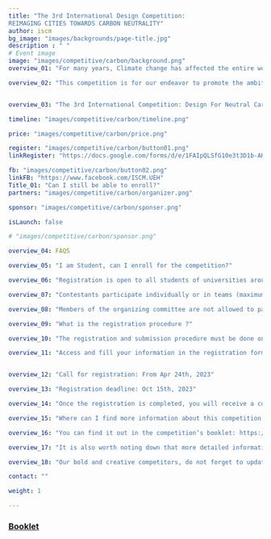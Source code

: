 ```yaml
---
title: "The 3rd International Design Competition: 
REIMAGING CITIES TOWARDS CARBON NEUTRALITY"
author: iscm
bg_image: "images/backgrounds/page-title.jpg"
description : " "
# Event image
image: "images/competitive/carbon/background.png"
overview_01: "For many years, Climate change has affected the entire world, with many negative outcomes such as the high appearance rate of extreme weather conditions, the rapidly rising sea levels, ocean acidification and loss of biodiversity. An action that is said to be efficient to minimize this negative phenomenon is to limit global warming to only 1.5 degrees Celsius - a threshold the Intergovernmental Panel for Climate Change (IPCC) suggests is safe - by the target to be carbon neutrality by mid-21st century."

overview_02: "This competition is for our endeavor to promote the ambition of turning the world towards a neutral carbon future in the architectural and urban related perspective through encouraging the participants to propose an alternative method to achieve sustainable urban initiatives. In order to accomplish this, competitors are asked to explore the possibilities of urban intervention housing, urban space, and technology implementation that can lead to positive carbon changes on a larger scale. Participants are free to either extend these existing and transform them or propose a new design on a selected site."


overview_03: "The 3rd International Competition: Design For Neutral Carbon Future - launched by UEH University and People’s Committee of Vung Tau City in partnership with many co-organizers (Handong Global University, Politecnico di Milano, Trieste University, University of Melbourne, University of Seoul, Citilinks, UNICITI, OMGEVING, Thammasat University, Ku Leuven University, The Boston Architectural College, Dayananda Sagar College of Architecture, ASPECT Studio, Lee Kuan Yew Centre for Innovative Cities). The 2023 competition is sponsored by UEH University, People’s committee of Vung Tau City, University of Sydney, National Housing Organization and Handong Engineering & Construction."

timeline: "images/competitive/carbon/timeline.png"

price: "images/competitive/carbon/price.png"

register: "images/competitive/carbon/button01.png"
linkRegister: "https://docs.google.com/forms/d/e/1FAIpQLSfG10e3t3D1b-AHRcVwfcbESo2WCi4G6WfJoHJIwjWbd_tVmg/viewform"

fb: "images/competitive/carbon/button02.png"
linkFB: "https://www.facebook.com/ISCM.UEH"
Title_01: "Can I still be able to enroll?"
partners: "images/competitive/carbon/organizer.png"

sponsor: "images/competitive/carbon/sponser.png"

isLaunch: false

# "images/competitive/carbon/sponsor.png"

overview_04: FAQS

overview_05: "I am Student, can I enroll for the competition?"

overview_06: "Registration is open to all students of universities around the world; "

overview_07: "Contestants participate individually or in teams (maximum 3 people/team)." 

overview_08: "Members of the organizing committee are not allowed to participate in the competition."

overview_09: "What is the registration procedure ?"

overview_10: "The registration and submission procedure must be done online by only the group leader:"

overview_11: "Access and fill your information in the registration form of “Reimagining Cities Towards Carbon Naturality” competition: https://bit.ly/comp23register ;"


overview_12: "Call for registration: From Apr 24th, 2023"

overview_13: "Registration deadline: Oct 15th, 2023"

overview_14: "Once the registration is completed, you will receive a confirmation email with the “Identity code” and the link to download the competition brief and guideline."

overview_15: "Where can I find more information about this competition’s challenge ?"

overview_16: "You can find it out in the competition’s booklet: https://bit.ly/ISCM_BroComp2023" 

overview_17: "It is also worth noting down that more detailed information about the challenge, competition data as well as the chosen site in Vung Tau city will be delivered to you after successful registration."

overview_18: "Our bold and creative competitors, do not forget to update news about our 3rd International Design Competition Reimagining Cities towards Carbon Neutrality through ISCM’s Facebook page."

contact: "" 

weight: 1

---
```


### [Booklet](https://drive.google.com/file/d/1tepmI59FPfrtMU9kdStOSLMqhlk7NHkX/view?usp=sharing)
